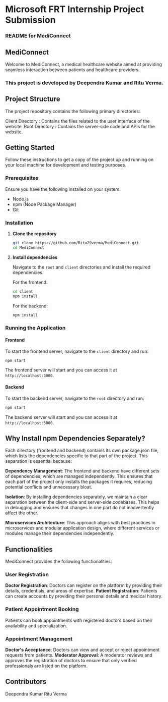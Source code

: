 # Microsoft FRT Internship Project Submission 

### README for MediConnect

## MediConnect

Welcome to MediConnect, a medical healthcare website aimed at providing seamless interaction between patients and healthcare providers.

### This project is developed by Deependra Kumar and Ritu Verma.

## Project Structure

The project repository contains the following primary directories:

 Client Directory : Contains the files related to the user interface of the website.
 Root Directory : Contains the server-side code and APIs for the website.

## Getting Started

Follow these instructions to get a copy of the project up and running on your local machine for development and testing purposes.

### Prerequisites

Ensure you have the following installed on your system:

- Node.js
- npm (Node Package Manager)
- Git

### Installation

1. **Clone the repository**

    ```bash
    git clone https://github.com/Ritu29verma/MediConnect.git
    cd MediConnect
    ```

2. **Install dependencies**

    Navigate to the `root` and `client` directories and install the required dependencies.

    For the frontend:
    
    ```bash
    cd client
    npm install
    ```

    For the backend:
    
    ```bash
    npm install
    ```

### Running the Application

#### Frontend

To start the frontend server, navigate to the `client` directory and run:

```bash
npm start
```

The frontend server will start and you can access it at `http://localhost:3000`.

#### Backend

To start the backend server, navigate to the `root` directory and run:

```bash
npm start
```

The backend server will start and you can access it at `http://localhost:5000`.


## Why Install npm Dependencies Separately?

Each directory (frontend and backend) contains its own package.json file, which lists the dependencies specific to that part of the project. This separation is essential because:

**Dependency Management**: The frontend and backend have different sets of dependencies, which are managed independently. This ensures that each part of the project only installs the packages it requires, reducing potential conflicts and unnecessary bloat.

**Isolation**: By installing dependencies separately, we maintain a clear separation between the client-side and server-side codebases. This helps in debugging and ensures that changes in one part do not inadvertently affect the other.

**Microservices Architecture**: This approach aligns with best practices in microservices and modular application design, where different services or modules manage their dependencies independently.


## Functionalities

MediConnect provides the following functionalities:

### User Registration

**Doctor Registration**: Doctors can register on the platform by providing their details, credentials, and areas of expertise.
**Patient Registration**: Patients can create accounts by providing their personal details and medical history.

### Patient Appointment Booking

Patients can book appointments with registered doctors based on their availability and specialization.

### Appointment Management

**Doctor's Acceptance**: Doctors can view and accept or reject appointment requests from patients.
**Moderator Approval**: A moderator reviews and approves the registration of doctors to ensure that only verified professionals are listed on the platform.

## Contributors

 Deependra Kumar
 Ritu Verma
